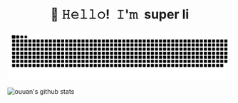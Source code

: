 <h1 align="center">👋 𝙷𝚎𝚕𝚕𝚘! 𝙸'𝚖 super li</h1>

<p align="center">
<img width="600" src="https://raw.githubusercontent.com/Lissy93/Lissy93/master/assets/github-snake.svg" />
</p>

<img align="center" alt="ouuan's github stats" height='200' src="https://github-readme-stats.vercel.app/api?username=lileiemq&show_icons=true&hide=stars&count_private=true">

<!-- 
**lileiemq/lileiemq** is a ✨ _special_ ✨ repository because its `README.md` (this file) appears on your GitHub profile.

Here are some ideas to get you started:

- 🔭 I’m currently working on ...
- 🌱 I’m currently learning ...
- 👯 I’m looking to collaborate on ...
- 🤔 I’m looking for help with ...
- 💬 Ask me about ...
- 📫 How to reach me: ...
- 😄 Pronouns: ...
- ⚡ Fun fact: ... -->
